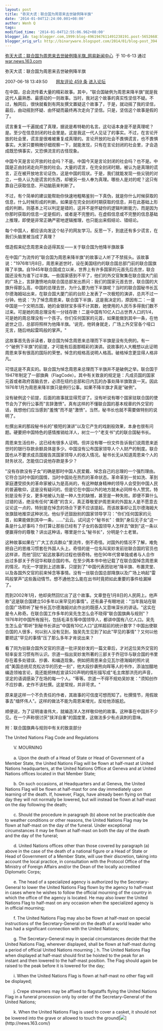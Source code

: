 ```yaml
---
layout: post
title: "弥天大谎：联合国为周恩来去世破例降半旗"
date: '2014-01-04T12:24:00.001+08:00'
author: Wenh Q
tags:
modified_time: '2014-01-04T12:55:06.962+08:00'
blogger_id: tag:blogger.com,1999:blog-4961947611491238191.post-5652668125961157558
blogger_orig_url: http://binaryware.blogspot.com/2014/01/blog-post_394.html
---
```

[弥天大谎：联合国为周恩来去世破例降半旗_网易新闻中心](http://war.news.163.com/07/0618/13/3H9AESHT00011MSF.html)  于
10-6-13 通过 [war.news.163.com](http://war.news.163.com/)

 弥天大谎：联合国为周恩来去世破例降半旗


2007-06-18 13:49:50　　[网友评论 459
条](https://www.blogger.com/blogger.g?blogID=4961947611491238191)
[进入论坛](http://bbs.163.com/)


在中国，总会流传着大量的精彩故事。其中，"联合国破例为周恩来降半旗"就是我这代人最熟悉、最感动的一则故事。当时，我对这个故事的真实性坚信不疑。不过，触网后，很快就看到有网友撰文置疑这个故事了，于是，就动摇了我的坚信，最后，由动摇到怀疑、由怀疑而最终再次走向了坚信。只是，坚信这个故事是假的了。


谎言重复一千遍就成了真理，据说是希特勒的名言。这句话本身是不是真理呢？是。至少在信息封闭的社会里是。这是我这一代人见证了的事实。不过，在言论开放的社会里，谎言是很难被重复成真理的。言论开放的社会不畏惧谎言，也不畏惧事实。大家只要稍微仔细观察一下，就能发现，只有在言论封闭的社会里，才会造成既恐惧事实，又恐惧流言的古怪现象。


中国今天是言论开放的社会吗？不是。中国今天是言论封闭的社会吗？也不是。中国是正由封闭走向开放的社会。大量的谎言，在完全封闭时期，被认为是真理的谎言，正在被开放地言论证伪，这是中国的现状。于是，我们就能发现一些尖锐的对立，一些人认为是谎言的东西，却被另一些人奉为真理。哪些人是对的呢？这只有靠自己获取信息、开动脑筋来判断了。


不过，有个简单的建议能帮助你快速地粗略鉴别一下真伪，就是你什么时候获取的信息，什么时候形成的判断。如果是在完全封闭时期获取的信息，并在此基础上形成的判断。则基本上可以判定是错的，这并不是怀疑你的逻辑判断能力，而是因为你那时获取的信息一定是假的，或者是不完整的。在虚假信息或不完整的信息基础上推理，即使是非常正确严密地逻辑推理，也只能出来假结论、错结论。


每个中国人，都应该向发这个帖子的网友学习。反思一下，到底还有多少谎言，在我们头脑里被当成了真理？


借造假来纪念周恩来会适得其反——关于联合国为他降半旗故事


在中国广为流传的"联合国为周恩来降半旗"的故事让人听了不禁摇头。该故事说："1976年1月8日，周恩来逝世时，设在美国纽约的联合国总部门前的联合国旗降了半旗。自1945年联合国成立以来，世界上有许多国家的元首先后去世，联合国还没有为谁下过半旗。一些国家感到不平了，他们的外交官聚集在联合国大门前的广场上，言辞激愤地向联合国总部发出质问：我们的国家元首去世，联合国的大旗升得那么高，中国的总理去世，为什么要为他下半旗呢？当时的联合国秘书长瓦尔德海姆站出来，在联合国大厦门前的台阶上发表了一次极短的演讲，总共不过一分钟。他说：'为了悼念周恩来，联合国下半旗，这是我决定的，原因有二：一是中国是一个文明古国，她的金银财宝多得不计其数，她使用的人民币多得我们数不过来。可是她的周总理没有一分钱存款！二是中国有10亿人口占世界人口的1/4，可是她的周总理没有一个孩子。你们任何国家的元首，如果能做到其中一条，在他逝世之日，总部将照样为他降半旗。'说完，他转身就走，广场上外交官各个哑口无言，随后响起雷鸣般的掌声。"


这故事首先告诉读者，联合国为悼念周恩来总理而下半旗是没有先例的。有一个"破例下半旗"的前提，才可能有后面那精彩的演讲。说故事的人大概想以此证明周恩来享有很高的国际的荣誉。悼念的规格高说明人格高。破格悼念更显得人格非凡。


可惜这是不真实的。联合国为悼念周恩来总理而下半旗并不是破例之举。联合国于1947年制定了一部旗典（FlagCode）。其中有关致哀的规定是：凡成员国的国家元首或者政府首脑去世，必须在纽约总部和日内瓦的办事处降半旗致哀一天。因此1976年1月为周恩来降半旗只是例行公事。如果不降半旗才真是"破例"。


没有破例这个前提，后面的故事就显得荒谬了。没有听说有哪个国家驻联合国的使节会为了例行公事而"言辞激愤"。真有这样的不懂联合国的基本规章的外交官的话，我想他们应当感到"羞愧"而不是"激愤"。当然，秘书长也就不需要做特别的说明了。


杜撰出来的那段秘书长的"极短的演讲"以及它产生的戏剧般效果，本身也很有问题。硬要把中国特色的感情推销给洋人，树立一个"老支书"式的联合国秘书长。


周恩来生活俭朴，这已经有很多人证明。但并没有哪一份文件告诉我们说周恩来逝世时的银行存款余额具体是多少。中国没有公布国家领导人个人财产的制度。联合国也从不要求成员国报告其国家领导人的收入情况。秘书长无从知道周恩来个人的财务状况，怎能信口说他存款是多少？



"没有存款没有子女"的确是那时中国人民爱戴、悼念自己的总理的一个强烈理由。它符合当时中国的国情，当时中国处在热烈的革命状态。革命革到一贫如洗、革到家庭遭受损失的革命家被认为是高尚的，有这种献身精神的领导人会受到中国人民的普遍敬仰，这是没有疑问的。但是它在中国以外的地方就未必同样令人赞赏。特别是没有子女，更多地被认为是一种人生的缺憾，甚至是一种失败。即便不算什么过错的话，绝没有任何"美德"的含义，真正尊敬爱护周恩来的外国友人是不愿意去议论这一点的，特别是在悼念的场合下更不应该提起。而该故事却让瓦尔德海姆大张旗鼓地推崇这种状况。他似乎还鼓励别的国家领导学习："你们任何国家的元首，如果能做到其中一条，……"云云。试问这个"秘书长"：做到"身后无子女"这一条是什么好事吗？你打算让那些已经有了子女的各国领导人怎样去"做到"这一条以便赢得你的尊敬？讲出这种话，哪里是什么"秘书长"，分明是个土老冒。


这种故事如果在"广大工农兵群众"里流传，倒不奇怪。对国外的情况不了解，难免把自己的思维习惯套在外国人头上。奇怪的是一位名叫吴妙发前驻联合国的官员也这样讲，而他"回忆"起这故事的过程也很奇特。他在90年代曾单独或者与人合作出过多部关于乔冠华和联合国的书。在至少两本书中他记载了在联合国悼念周恩来的情况，均无一字提到上述故事，只提到了"中国代表团驻地"降半旗、布置灵堂、以及各国外交官的前来悼念等事情。没有一丝联合国总部降旗以及广场上响起"雷鸣般掌声"这些轰动情节。想不通他怎么能在出书时竟把如此重要的事件给漏掉了。


而到2002年1月，他却突然回忆出了这个故事。文章登在1月8日的人民网上。他声称"这是联合国建立50多年以来罕见的事情"。还有鼻子有眼地说："当年我站在联合国广场聆听了秘书长瓦尔德海姆对此作出的既感人又意味深长的讲话。"这实在是令人称奇。在联合国工作多年的吴先生怎么会不晓得"联合国旗典与规则"？1976年时中国所有报刊，包括毛泽东等中国领导人，都讲中国有八亿人口。吴先生怎么会"聆听"到秘书长讲出"中国有10亿人口"这样超前的统计数字？中国出使联合国的人很多，何以别人没有见到，独吴先生见到了如此"罕见的事情"？又何以他要把这"罕见的事情"压了那么多年才肯说出来？


看了同为驻联合国外交官的宗道一批评吴妙发的一篇文章后，才对这位吴外交官的轻率妄言习惯有所认识。宗道一指出吴妙发所著的三部关于乔冠华与联合国的书里存在着多处错误、抄袭、和编造现象。例如把周恩来会见瓦尔德海姆的照片说成"美国总统尼克松访华的历史一刻"，他大段抄袭熊向晖等人的书作，添油加醋地编造领袖言论，竟还能把林彪宣读520声明的情形描写成"毛主席那洪亮的声音，坚定的语调感染了在场的每一个人。"等等。宗道一不得不规劝吴妙发："须知创作不应抄袭，史作不该杜撰。这是常规，并非苛求。"


原来是这样一个不负责任的作者，其故事的可信度可想而知了。杜撰情节，用假故事去"缅怀伟人"。这样的做法不能为周恩来增光，反给他添尴尬。


顺便说，为了证明谁谁伟大，就编造洋人怎样敬仰他的故事。这种事在中国并不少见。在一个声称很讨厌"挟洋自重"的国度里，这做法多少有点讽刺的意味。


附：联合国旗典与规则中有关的致哀部分


The United Nations Flag Code and Regulations

　　V. MOURNING

　　a. Upon the death of a Head of State or Head of Government of a
Member State, the United Nations Flag will be flown at half-mast at
United Nations headquarters, at the United Nations Office at Geneva and
at United Nations offices located in that Member State;

　　b. On such occasions, at Headquarters and at Geneva, the United
Nations Flag will be flown at half-mast for one day immediately upon
learning of the death. If, however, Flags, have already been flying on
that day they will not normally be lowered, but will instead be flown at
half-mast on the day following the death;

　　c. Should the procedure in paragraph (b) above not be practicable
due to weather conditions or other reasons, the United Nations Flag may
be flown at half-mast on the day of the funeral. Under exceptional
circumstances it may be flown at half-mast on both the day of the death
and the day of the funeral;

　　d. United Nations offices other than those covered by paragraph (a)
above in the case of the death of a national figure or a Head of State
or Head of Government of a Member State, will use their discretion,
taking into account the local practice, in consultation with the
Protocol Office of the Ministry of Foreign Affairs and/or the Dean of
the locally accredited Diplomatic Corps;

　　e. The head of a specialized agency is authorized by the
Secretary-General to lower the United Nations Flag flown by the agency
to half-mast in cases where he wishes to follow the official mourning of
the country in which the office of the agency is located. He may also
lower the United Nations Flag to half-mast on any occasion when the
specialized agency is in official mourning;

　　f. The United Nations Flag may also be flown at half-mast on special
instructions of the Secretary-General on the death of a world leader who
has had a significant connection with the United Nations;

　　g. The Secretary-General may in special circumstances decide that
the United Nations Flag, wherever displayed, shall be flown at half-mast
during a period of official United Nations mourning；h. The United
Nations Flag when displayed at half-mast should first be hoisted to the
peak for an instant and then lowered to the half-mast position. The Flag
should again be raised to the peak before it is lowered for the day;

　　i. When the United Nations Flag is flown at half-mast no other flag
will be displayed;

　　j. Crepe streamers may be affixed to flagstaffs flying the United
Nations Flag in a funeral procession only by order of the
Secretary-General of the United Nations;

　　k. When the United Nations Flag is used to cover a casket, it should
not be lowered into the grave or allowed to touch the
ground[![](https://images-blogger-opensocial.googleusercontent.com/gadgets/proxy?url=http%3A%2F%2Fcimg2.163.com%2Fcnews%2Fimg07%2Fend_i.gif&container=blogger&gadget=a&rewriteMime=image%2F*)](http://news.163.com/)
